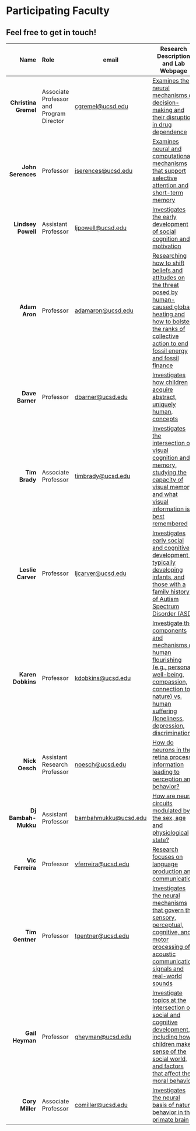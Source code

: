 # Participating Faculty

##  Feel free to get in touch!


| Name     | Role                | email    | Research Description and Lab Webpage |
| ----------------: | :---------| -----------| ------------ | 
| **Christina Gremel** | Associate Professor and Program Director  | [cgremel@ucsd.edu](mailto:cgremel@ucsd.edu) | [Examines the neural mechanisms of decision-making and their disruption in drug dependence](https://gremellab.ucsd.edu/) |
| **John Serences** | Professor  | [jserences@ucsd.edu](mailto:jserences@ucsd.edu) | [Examines neural and computational mechanisms that support selective attention and short-term memory](https://serenceslab.ucsd.edu/) |
| **Lindsey Powell** | Assistant Professor  | [ljpowell@ucsd.edu](mailto:ljpowell@ucsd.edu) | [Investigates the early development of social cognition and motivation](https://www.lindseypowell.org/) |
| **Adam Aron** | Professor  | [adamaron@ucsd.edu](mailto:adamaron@ucsd.edu) | [Researching how to shift beliefs and attitudes on the threat posed by human-caused global heating and how to bolster the ranks of collective action to end fossil energy and fossil finance](https://aronlab.org/) |
| **Dave Barner** | Professor  | [dbarner@ucsd.edu](mailto:dbarner@ucsd.edu) | [Investigates how children acquire abstract, uniquely human, concepts](http://www.ladlab.com/barner) |
| **Tim Brady** | Associate Professor  | [timbrady@ucsd.edu](mailto:timbrady@ucsd.edu) | [Investigates the intersection of visual cognition and memory, studying the capacity of visual memory and what visual information is best remembered](https://bradylab.ucsd.edu/) |
| **Leslie Carver** | Professor  | [ljcarver@ucsd.edu](mailto:ljcarver@ucsd.edu) | [Investigates early social and cognitive development in typically developing infants, and those with a family history of Autism Spectrum Disorder (ASD)](https://dnlab.ucsd.edu/graduate-students/) |
| **Karen Dobkins** | Professor  | [kdobkins@ucsd.edu](mailto:kdobkins@ucsd.edu) | [Investigate the components and mechanisms of human flourishing (e.g., personal well-being, compassion, connection to nature) vs. human suffering (loneliness, depression, discrimination)](https://karendobkins.ucsd.edu/) |
| **Nick Oesch** | Assistant Research Professor  | [noesch@ucsd.edu](mailto:noesch@ucsd.edu) | [How do neurons in the retina process information leading to perception and behavior?](http://oeschlab.ucsd.edu/) |
| **Dj Bambah-Mukku** | Assistant Professor  | [bambahmukku@ucsd.edu](mailto:bambahmukku@ucsd.edu) | [How are neural circuits modulated by the sex, age and physiological state?](https://www.bambahmukkulab.com/) |
| **Vic Ferreira** | Professor  | [vferreira@ucsd.edu](mailto:vferreira@ucsd.edu) | [Research focuses on language production and communication](https://lpl.ucsd.edu/) |
| **Tim Gentner** | Professor  | [tgentner@ucsd.edu](mailto:tgentner@ucsd.edu) | [Investigates the neural mechanisms that govern the sensory, perceptual, cognitive, and motor processing of acoustic communication signals and real-world sounds](http://gentnerlab.ucsd.edu/) |
| **Gail Heyman** | Professor  | [gheyman@ucsd.edu](mailto:gheyman@ucsd.edu) | [Investigate topics at the intersection of social and cognitive development, including how children make sense of the social world, and factors that affect their moral behavior](http://heymanlab.ucsd.edu/) |
| **Cory Miller** | Associate Professor  | [comiller@ucsd.edu](mailto:comiller@ucsd.edu) | [Investigates the neural basis of natural behavior in the primate brain](https://millerlab.ucsd.edu/) |